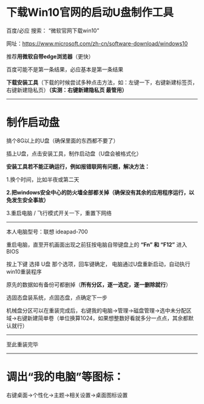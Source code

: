 # 下载Win10官网的启动U盘制作工具

百度/必应 搜索： “微软官网下载win10”

网址：https://www.microsoft.com/zh-cn/software-download/windows10

推荐**用微软自带edge浏览器**（更快）

百度可能不是第一条结果，必应基本是第一条结果

**下载安装工具**（下载的时候尝试多种点击方法，如：左键一下，右键新建标签页，右键新建隐私页）**（实测：右键新建隐私页 最管用）**

---

# 制作启动盘

搞个8G以上的U盘（确保里面的东西都不要了）

插上U盘，点击安装工具，制作启动盘（U盘会被格式化）

**安装工具若不能正确运行，例如报错联网有问题，解决方法：**

1.换个时间，比如半夜或第二天

**2.把windows安全中心的防火墙全部都关掉（确保没有其余的应用程序运行，以免发生安全事故）**

3.重启电脑 / 飞行模式开关一下，重置下网络

---

本人电脑型号：联想 ideapad-700

重启电脑，直至开机画面出现之前狂按电脑自带键盘上的 **“Fn” 和 “F12”** 进入BIOS

按上下键 选择 U盘 那个选项，回车键确定， 电脑通过U盘重新启动，自动执行win10重装程序


原先的数据如有备份可都删掉（**所有分区，逐一选定，逐一删除就行**）

选固态盘装系统，点固态盘，点确定下一步

机械盘分区可以在重装完成后，右键我的电脑->管理->磁盘管理->选中未分配区域->右键新建简单卷（单位换算1024，如果想整数好看就多分一点点，其余都默认就行）

---

至此重装完毕

---

# 调出“我的电脑”等图标：
右键桌面->个性化->主题->相关设置->桌面图标设置
